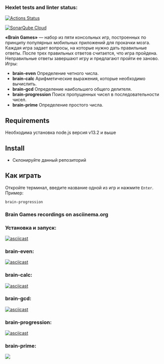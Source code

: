 ### Hexlet tests and linter status:
[![Actions Status](https://github.com/PikylNadin/qa-auto-engineer-javascript-project-44/actions/workflows/hexlet-check.yml/badge.svg)](https://github.com/PikylNadin/qa-auto-engineer-javascript-project-44/actions)

[![SonarQube Cloud](https://sonarcloud.io/images/project_badges/sonarcloud-light.svg)](https://sonarcloud.io/summary/new_code?id=PikylNadin_qa-auto-engineer-javascript-project-44)

**«Brain Games»** — набор из пяти консольных игр, построенных по принципу популярных мобильных приложений для прокачки мозга. Каждая игра задает вопросы, на которые нужно дать правильные ответы. После трех правильных ответов считается, что игра пройдена. Неправильные ответы завершают игру и предлагают пройти ее заново. Игры:

* **brain-even** Определение четного числа.
* **brain-calc** Арифметические выражения, которые необходимо вычислить.
* **brain-gcd** Определение наибольшего общего делителя.
* **brain-progression** Поиск пропущенных чисел в последовательности чисел.
* **brain-prime** Определение простого числа.

## Requirements
Необходима установка node.js версия v13.2 и выше

## Install
* Склонируйте данный репозиторий

## Как играть
Откройте терминал, введите название одной из игр и нажмите `Enter`.
Пример:
```
brain-progression
```

### Brain Games recordings on asciinema.org

### Установка и запуск:
[![asciicast](https://asciinema.org/a/8aJld4GX3810UceAWobO89jKu.svg)](https://asciinema.org/a/8aJld4GX3810UceAWobO89jKu)

### brain-even:
[![asciicast](https://asciinema.org/a/G7dnztuLTGuQxlSVHzF6gp9ND.svg)](https://asciinema.org/a/G7dnztuLTGuQxlSVHzF6gp9ND)

### brain-calc:
[![asciicast](https://asciinema.org/a/0mmtM6HMCmWZdKvV6IVrdMJWO.svg)](https://asciinema.org/a/0mmtM6HMCmWZdKvV6IVrdMJWO)

### brain-gcd:
[![asciicast](https://asciinema.org/a/XuD4bSVwjYKLxlQCDa8CmARW5.svg)](https://asciinema.org/a/XuD4bSVwjYKLxlQCDa8CmARW5)

### brain-progression:
[![asciicast](https://asciinema.org/a/zPyHPTas1rfDeoFy4mKPlxoGW.svg)](https://asciinema.org/a/zPyHPTas1rfDeoFy4mKPlxoGW)

### brain-prime:
<a href="https://asciinema.org/a/8EXFT4a6ysRBrH9agWPZOVI0g" target="_blank"><img src="https://asciinema.org/a/8EXFT4a6ysRBrH9agWPZOVI0g.svg" /></a>